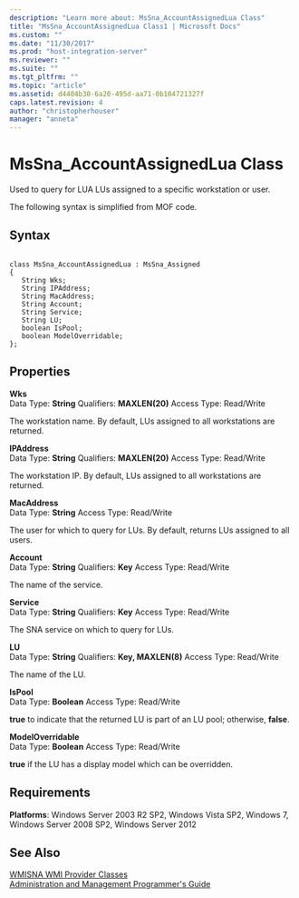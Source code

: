 ```yaml
---
description: "Learn more about: MsSna_AccountAssignedLua Class"
title: "MsSna_AccountAssignedLua Class1 | Microsoft Docs"
ms.custom: ""
ms.date: "11/30/2017"
ms.prod: "host-integration-server"
ms.reviewer: ""
ms.suite: ""
ms.tgt_pltfrm: ""
ms.topic: "article"
ms.assetid: d4404b30-6a20-495d-aa71-0b104721327f
caps.latest.revision: 4
author: "christopherhouser"
manager: "anneta"
---
```

# MsSna_AccountAssignedLua Class
Used to query for LUA LUs assigned to a specific workstation or user.  
  
 The following syntax is simplified from MOF code.  
  
## Syntax  
  
```  
  
class MsSna_AccountAssignedLua : MsSna_Assigned  
{  
   String Wks;  
   String IPAddress;  
   String MacAddress;  
   String Account;  
   String Service;  
   String LU;  
   boolean IsPool;  
   boolean ModelOverridable;  
};  
```  
  
## Properties  
 **Wks**  
 Data Type: **String** Qualifiers: **MAXLEN(20)** Access Type: Read/Write  
  
 The workstation name. By default, LUs assigned to all workstations are returned.  
  
 **IPAddress**  
 Data Type: **String** Qualifiers: **MAXLEN(20)** Access Type: Read/Write  
  
 The workstation IP. By default, LUs assigned to all workstations are returned.  
  
 **MacAddress**  
 Data Type: **String** Access Type: Read/Write  
  
 The user for which to query for LUs. By default, returns LUs assigned to all users.  
  
 **Account**  
 Data Type: **String** Qualifiers: **Key** Access Type: Read/Write  
  
 The name of the service.  
  
 **Service**  
 Data Type: **String** Qualifiers: **Key** Access Type: Read/Write  
  
 The SNA service on which to query for LUs.  
  
 **LU**  
 Data Type: **String** Qualifiers: **Key, MAXLEN(8)** Access Type: Read/Write  
  
 The name of the LU.  
  
 **IsPool**  
 Data Type: **Boolean** Access Type: Read/Write  
  
 **true** to indicate that the returned LU is part of an LU pool; otherwise, **false**.  
  
 **ModelOverridable**  
 Data Type: **Boolean** Access Type: Read/Write  
  
 **true** if the LU has a display model which can be overridden.  
  
## Requirements  
 **Platforms**: Windows Server 2003 R2 SP2, Windows Vista SP2, Windows 7, Windows Server 2008 SP2, Windows Server 2012  
  
## See Also  
 [WMISNA WMI Provider Classes](../core/wmisna-wmi-provider-classes2.md)   
 [Administration and Management Programmer's Guide](./administration-and-management-programmer-s-guide2.md)
